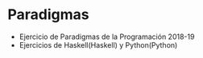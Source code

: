 # Paradigmas

* Ejercicio de Paradigmas de la Programación 2018-19
* Ejercicios de Haskell(Haskell) y Python(Python)
